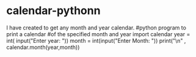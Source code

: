 # calendar-pythonn
I have created to get any month and year calendar.
#python program to print a calendar
#of the specified month and year
import calendar
year = int( input("Enter year: "))
month = int(input("Enter Month: "))
print("\n" , calendar.month(year,month))
